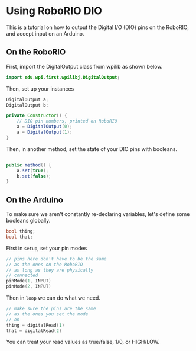 # Using RoboRIO DIO

This is a tutorial on how to output the Digital I/O (DIO) pins on the RoboRIO, and accept input on an Arduino.

## On the RoboRIO
First, import the DigitalOutput class from wpilib as shown below.
```java
import edu.wpi.first.wpilibj.DigitalOutput;
```

Then, set up your instances
```java
DigitalOutput a;
DigitalOutput b;

private Constructor() {
    // DIO pin numbers, printed on RoboRIO
    a = DigitalOutput(0);
    a = DigitalOutput(1);
}
```

Then, in another method, set the state of your DIO pins with booleans.

```java

public method() {
    a.set(true);
    b.set(false);
}
```

## On the Arduino

To make sure we aren't constantly re-declaring variables, let's define some booleans globally.

```c++
bool thing;
bool that;
```


First in `setup`, set your pin modes
```c++
// pins here don't have to be the same
// as the ones on the RoboRIO
// as long as they are physically
// connected
pinMode(1, INPUT)
pinMode(2, INPUT)
```

Then in `loop` we can do what we need.

```c++
// make sure the pins are the same
// as the ones you set the mode
// on
thing = digitalRead(1)
that = digitalRead(2)
```

You can treat your read values as true/false, 1/0, or HIGH/LOW.